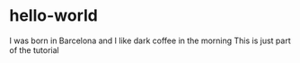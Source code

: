 # hello-world
I was born in Barcelona and I like dark coffee in the morning
This is just part of the tutorial
